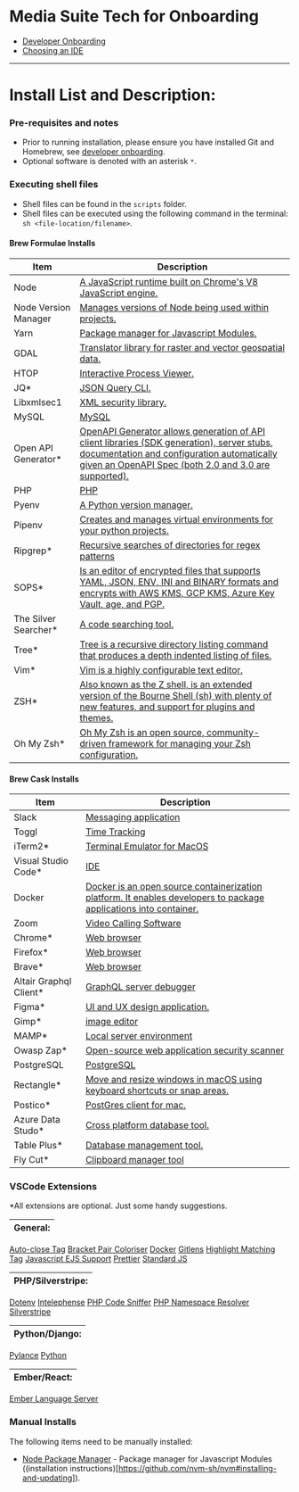 # Media Suite Tech for Onboarding

- [Developer Onboarding](https://mediasuite.atlassian.net/wiki/spaces/SUITE/pages/4994760734/Onboarding+for+developers)
- [Choosing an IDE](onboarding/ide.md)

---
# Install List and Description:


### Pre-requisites and notes
- Prior to running installation, please ensure you have installed Git and Homebrew, see [developer onboarding](https://mediasuite.atlassian.net/wiki/spaces/SUITE/pages/4994760734/Onboarding+for+developers).
- Optional software is denoted with an asterisk `*`.

### Executing shell files
- Shell files can be found in the `scripts` folder.
- Shell files can be executed using the following command in the terminal: `sh <file-location/filename>`.

#### Brew Formulae Installs

| Item | Description |
|--- | --- |
Node| [A JavaScript runtime built on Chrome's V8 JavaScript engine.](https://nodejs.org/en/)
Node Version Manager | [Manages versions of Node being used within projects.](https://github.com/nvm-sh/nvm)
Yarn | [Package manager for Javascript Modules.](https://yarnpkg.com/)
GDAL | [Translator library for raster and vector geospatial data.](https://gdal.org/)
HTOP| [Interactive Process Viewer.](https://htop.dev/)
JQ* | [JSON Query CLI.](https://stedolan.github.io/jq/)
Libxmlsec1| [XML security library.](https://www.aleksey.com/xmlsec/)
MySQL| [MySQL](https://www.mysql.com/)
Open API Generator*|  [OpenAPI Generator allows generation of API client libraries (SDK generation), server stubs, documentation and configuration automatically given an OpenAPI Spec (both 2.0 and 3.0 are supported).](https://github.com/OpenAPITools/openapigenerator)
PHP| [PHP](https://www.php.net/)
Pyenv| [A Python version manager.](https://github.com/pyenv/pyenv)
Pipenv| [Creates and manages virtual environments for your python projects.](https://pipenv.pypa.io/en/latest/)
Ripgrep*| [Recursive searches of directories for regex patterns](https://github.com/BurntSushi/ripgrep)
SOPS*| [Is an editor of encrypted files that supports YAML, JSON, ENV, INI and BINARY formats and encrypts with AWS KMS, GCP KMS, Azure Key Vault, age, and PGP.](https://github.com/mozilla/sops)
The Silver Searcher*| [A code searching tool.](https://github.com/ggreer/the_silver_searcher)
Tree*| [Tree is a recursive directory listing command that produces a depth indented listing of files.](http://mama.indstate.edu/users/ice/tree/)
Vim*| [Vim is a highly configurable text editor.](https://www.vim.org/)
ZSH*| [Also known as the Z shell, is an extended version of the Bourne Shell (sh) with plenty of new features, and support for plugins and themes.](https://www.zsh.org/)
Oh My Zsh*| [Oh My Zsh is an open source, community-driven framework for managing your Zsh configuration.](https://ohmyz.sh/)

#### Brew Cask Installs

| Item | Description |
|--- | --- |
Slack | [Messaging application](https://slack.com/)
Toggl | [Time Tracking](https://toggl.com/track/?utm_source=google&utm_medium=cpc&utm_campaign=Toggl%20Track%20-%20%5BS%5D%20-%20Global%20-%20Brand%20-%20Sign%20Up%20-%20Toggl%20Always%20On%20-%20Ad%203%20-%20Responsive&utm_term=time%20tracker&utm_content=search&cq_src=google_ads&cq_cmp=11493628079&cq_term=toggl&cq_plac=&cq_net=g&cq_plt=gp&gclid=CjwKCAiA9tyQBhAIEiwA6tdCrPPqtv4dyqh1L2_G6ynnxMBzXvb5PE89RY_1u6UQzqDSaqUw25PWvRoCUmoQAvD_BwE)
iTerm2* | [Terminal Emulator for MacOS](https://iterm2.com/)
Visual Studio Code* | [IDE](https://code.visualstudio.com/)
Docker | [Docker is an open source containerization platform. It enables developers to package applications into container.](https://www.docker.com/)
Zoom | [Video Calling Software](https://zoom.us/)
Chrome* | [Web browser](https://www.google.com/chrome/)
Firefox* | [Web browser](https://www.mozilla.org/en-US/firefox/new/)
Brave* | [Web browser](https://brave.com/)
Altair Graphql Client* | [GraphQL server debugger](https://altair.sirmuel.design/)
Figma*| [UI and UX design application.](https://www.figma.com/)
Gimp*| [image editor](https://www.gimp.org/)
MAMP*| [Local server environment](https://www.mamp.info/en/windows/)
Owasp Zap* | [Open-source web application security scanner](https://www.zaproxy.org/)
PostgreSQL | [PostgreSQL](https://www.postgresql.org/)
Rectangle* | [Move and resize windows in macOS using keyboard shortcuts or snap areas.](https://rectangleapp.com/)
Postico* | [PostGres client for mac.](https://eggerapps.at/postico/)
Azure Data Studo* | [Cross platform database tool.](https://docs.microsoft.com/en-us/sql/azure-data-studio/download-azure-data-studio?view=sql-server-ver15)
Table Plus* | [Database management tool.](https://tableplus.com/)
Fly Cut* | [Clipboard manager tool](https://github.com/TermiT/Flycut)

### VSCode Extensions
*All extensions are optional. Just some handy suggestions.

|General:|
|---|
[Auto-close Tag](https://marketplace.visualstudio.com/items?itemName=formulahendry.auto-close-tag)
[Bracket Pair Coloriser](https://marketplace.visualstudio.com/items?itemName=CoenraadS.bracket-pair-colorizer)
[Docker](https://marketplace.visualstudio.com/items?itemName=ms-azuretools.vscode-docker)
[Gitlens](https://marketplace.visualstudio.com/items?itemName=eamodio.gitlens)
[Highlight Matching Tag](https://marketplace.visualstudio.com/items?itemName=vincaslt.highlight-matching-tag)
[Javascript EJS Support](https://marketplace.visualstudio.com/items?itemName=DigitalBrainstem.javascript-ejs-support)
[Prettier](https://marketplace.visualstudio.com/items?itemName=esbenp.prettier-vscode)
[Standard JS](https://marketplace.visualstudio.com/items?itemName=chenxsan.vscode-standardjs)

|PHP/Silverstripe:|
|---|
[Dotenv](https://marketplace.visualstudio.com/items?itemName=mikestead.dotenv)
[Intelephense](https://marketplace.visualstudio.com/items?itemName=bmewburn.vscode-intelephense-client)
[PHP Code Sniffer](https://marketplace.visualstudio.com/items?itemName=ikappas.phpcs)
[PHP Namespace Resolver](https://marketplace.visualstudio.com/items?itemName=MehediDracula.php-namespace-resolver)
[Silverstripe](https://marketplace.visualstudio.com/items?itemName=adrianhumphreys.silverstripe)

|Python/Django:|
|---|
[Pylance](https://marketplace.visualstudio.com/items?itemName=ms-python.vscode-pylance)
[Python](https://marketplace.visualstudio.com/items?itemName=ms-python.python)

|Ember/React:|
|---|
[Ember Language Server](https://marketplace.visualstudio.com/items?itemName=EmberTooling.vscode-ember)

### Manual Installs

The following items need to be manually installed:

- [Node Package Manager](https://www.npmjs.com/) - Package manager for Javascript Modules ((installation instructions)[https://github.com/nvm-sh/nvm#installing-and-updating]).
